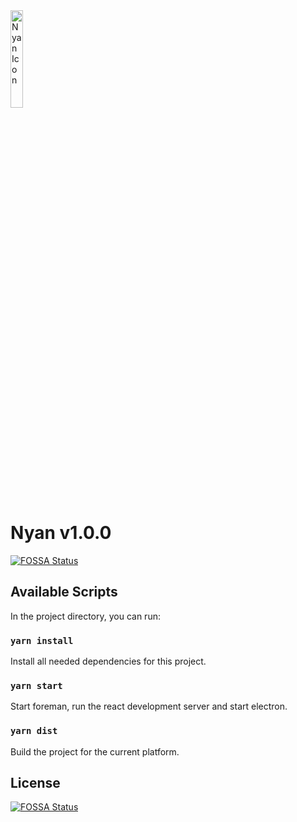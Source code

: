 <img src='https://github.com/lucajoos/nyan/blob/master/src/assets/icon.png' alt='Nyan Icon' width='20%' >
<h1>Nyan v1.0.0</h1>
<a href='https://app.fossa.com/projects/git%2Bgithub.com%2Flucajoos%2Fnyan?ref=badge_shield'><img src='https://app.fossa.com/api/projects/git%2Bgithub.com%2Flucajoos%2Fnyan.svg?type=shield' alt='FOSSA Status'></a>
<h2>Available Scripts</h2>
In the project directory, you can run:
<h3><code>yarn install</code></h3>
Install all needed dependencies for this project.
<h3><code>yarn start</code></h3>
Start foreman, run the react development server and start electron.
<h3><code>yarn dist</code></h3>
Build the project for the current platform.
<h2>License</h2>
<a href='https://app.fossa.com/projects/git%2Bgithub.com%2Flucajoos%2Fnyan?ref=badge_large'><img src='https://app.fossa.com/api/projects/git%2Bgithub.com%2Flucajoos%2Fnyan.svg?type=large' alt='FOSSA Status'></a>